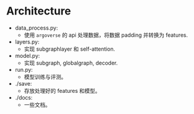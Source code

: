 # Architecture

- data_process.py:
  - 使用 `argoverse` 的 api 处理数据，将数据 padding 并转换为 features.
- layers.py:
  - 实现 subgraphlayer 和 self-attention.
- model.py:
  - 实现 subgraph, globalgraph, decoder.
- run.py:
  - 模型训练与评测。
- ./save:
  - 存放处理好的 features 和模型。
- ./docs:
  - 一些文档。